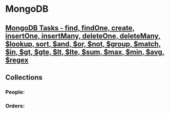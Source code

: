 # MongoDB

## [MongoDB Tasks - find, findOne, create, insertOne, insertMany, deleteOne, deleteMany, $lookup, sort, $and, $or, $not, $group, $match, $in, $gt, $gte, $lt, $lte, $sum, $max, $min, $avg, $regex](http://www.example.com/)

## Collections

### People:

[](github.com/...)

### Orders:

[](github.com/...)

